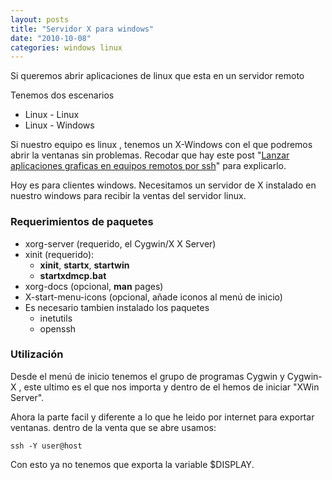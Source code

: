 ```yaml
---
layout: posts
title: "Servidor X para windows"
date: "2010-10-08"
categories: windows linux
---
```


Si queremos abrir aplicaciones de linux que esta en un servidor remoto

Tenemos dos escenarios

- Linux - Linux
- Linux - Windows

Si nuestro equipo es linux , tenemos un X-Windows con el que podremos abrir la ventanas sin problemas. Recodar que hay este post "[Lanzar aplicaciones graficas en equipos remotos por ssh](https://luispuente.net/2008/03/lanzar-aplicaciones-graficas-en-equipos-remotos-por-ssh/)" para explicarlo.

Hoy es para clientes windows. Necesitamos un servidor de X instalado en nuestro windows para recibir la ventas del servidor linux.

### Requerimientos de paquetes

- xorg-server (requerido, el Cygwin/X X Server)
- xinit (requerido):
    - **xinit**, **startx**, **startwin**
    - **startxdmcp.bat**
- xorg-docs (opcional, **man** pages)
- X-start-menu-icons (opcional, añade iconos al menú de inicio)
- Es necesario tambien instalado los paquetes
    - inetutils
    - openssh

### Utilización

Desde el menú de inicio tenemos el grupo de programas Cygwin y Cygwin-X , este ultimo es el que nos importa y dentro de el hemos de iniciar "XWin Server".

Ahora la parte facil y diferente a lo que he leido por internet para exportar ventanas. dentro de la venta que se abre usamos:

`ssh -Y user@host`

Con esto ya no tenemos que exporta la variable $DISPLAY.
